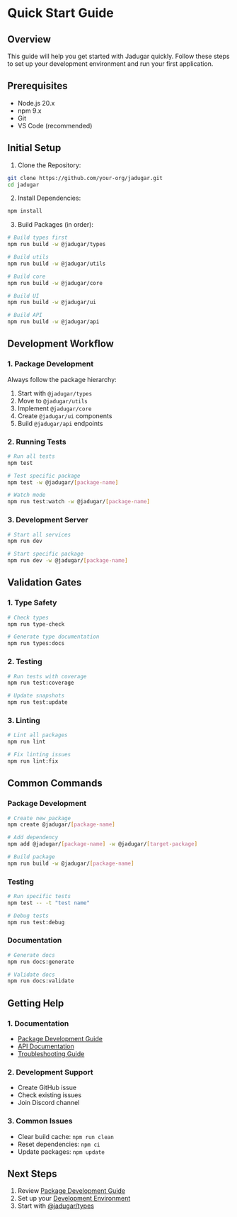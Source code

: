 # Quick Start Guide

## Overview
This guide will help you get started with Jadugar quickly. Follow these steps to set up your development environment and run your first application.

## Prerequisites
- Node.js 20.x
- npm 9.x
- Git
- VS Code (recommended)

## Initial Setup

1. Clone the Repository:
```bash
git clone https://github.com/your-org/jadugar.git
cd jadugar
```

2. Install Dependencies:
```bash
npm install
```

3. Build Packages (in order):
```bash
# Build types first
npm run build -w @jadugar/types

# Build utils
npm run build -w @jadugar/utils

# Build core
npm run build -w @jadugar/core

# Build UI
npm run build -w @jadugar/ui

# Build API
npm run build -w @jadugar/api
```

## Development Workflow

### 1. Package Development
Always follow the package hierarchy:
1. Start with `@jadugar/types`
2. Move to `@jadugar/utils`
3. Implement `@jadugar/core`
4. Create `@jadugar/ui` components
5. Build `@jadugar/api` endpoints

### 2. Running Tests
```bash
# Run all tests
npm test

# Test specific package
npm test -w @jadugar/[package-name]

# Watch mode
npm run test:watch -w @jadugar/[package-name]
```

### 3. Development Server
```bash
# Start all services
npm run dev

# Start specific package
npm run dev -w @jadugar/[package-name]
```

## Validation Gates

### 1. Type Safety
```bash
# Check types
npm run type-check

# Generate type documentation
npm run types:docs
```

### 2. Testing
```bash
# Run tests with coverage
npm run test:coverage

# Update snapshots
npm run test:update
```

### 3. Linting
```bash
# Lint all packages
npm run lint

# Fix linting issues
npm run lint:fix
```

## Common Commands

### Package Development
```bash
# Create new package
npm create @jadugar/[package-name]

# Add dependency
npm add @jadugar/[package-name] -w @jadugar/[target-package]

# Build package
npm run build -w @jadugar/[package-name]
```

### Testing
```bash
# Run specific tests
npm test -- -t "test name"

# Debug tests
npm run test:debug
```

### Documentation
```bash
# Generate docs
npm run docs:generate

# Validate docs
npm run docs:validate
```

## Getting Help

### 1. Documentation
- [Package Development Guide](./development/PACKAGE_GUIDE.md)
- [API Documentation](./api/API_DOCUMENTATION.md)
- [Troubleshooting Guide](./troubleshooting/TROUBLESHOOTING_GUIDE.md)

### 2. Development Support
- Create GitHub issue
- Check existing issues
- Join Discord channel

### 3. Common Issues
- Clear build cache: `npm run clean`
- Reset dependencies: `npm ci`
- Update packages: `npm update`

## Next Steps
1. Review [Package Development Guide](./development/PACKAGE_GUIDE.md)
2. Set up your [Development Environment](./deployment/environments/DEVELOPMENT.md)
3. Start with [@jadugar/types](./packages/types/README.md)
